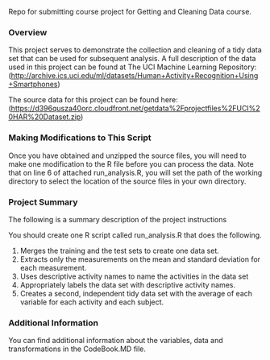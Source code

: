 
Repo for submitting course project for Getting and Cleaning Data course.

### Overview
This project serves to demonstrate the collection and cleaning of a tidy data set that can be used for subsequent analysis. A full description of the data used in this project can be found at The UCI Machine Learning Repository: (http://archive.ics.uci.edu/ml/datasets/Human+Activity+Recognition+Using+Smartphones)

The source data for this project can be found here: (https://d396qusza40orc.cloudfront.net/getdata%2Fprojectfiles%2FUCI%20HAR%20Dataset.zip)

### Making Modifications to This Script
Once you have obtained and unzipped the source files, you will need to make one modification to the R file before you can process the data. Note that on line 6 of attached run_analysis.R, you will set the path of the working directory to select the location of the source files in your own directory.

### Project Summary
The following is a summary description of the project instructions

You should create one R script called run_analysis.R that does the following.

1. Merges the training and the test sets to create one data set.
2. Extracts only the measurements on the mean and standard deviation for each measurement.
3. Uses descriptive activity names to name the activities in the data set
4. Appropriately labels the data set with descriptive activity names.
5. Creates a second, independent tidy data set with the average of each variable for each activity and each subject.

### Additional Information
You can find additional information about the variables, data and transformations in the CodeBook.MD file.
